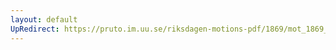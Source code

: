 ```yaml
---
layout: default
UpRedirect: https://pruto.im.uu.se/riksdagen-motions-pdf/1869/mot_1869__ak__70/mot_1869__ak__70-002.pdf
---
```

